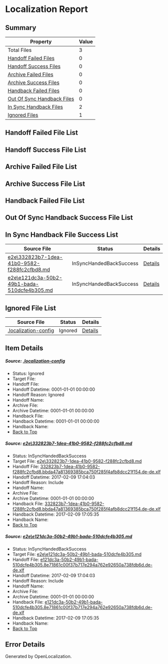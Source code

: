 # <a name='report-top'></a> Localization Report

## Summary
 Property | Value 
 -------- | ----- 
 Total Files | 3
[ Handoff Failed Files ](#handoff-failed-list)| 0
[ Handoff Success Files ](#handoff-success-list)| 0
[ Archive Failed Files ](#archive-failed-list)| 0
[ Archive Success Files ](#archive-success-list)| 0
[ Handback Failed Files ](#handback-failed-list)| 0
[ Out Of Sync Handback Files ](#outofsync-handback-success-list)| 0
[ In Sync Handback Files ](#insync-handback-success-list)| 2
[ Ignored Files ](#ignored-list)| 1

## <a name='handoff-failed-list'></a> Handoff Failed File List

## <a name='handoff-success-list'></a> Handoff Success File List

## <a name='archive-failed-list'></a> Archive Failed File List

## <a name='archive-success-list'></a> Archive Success File List

## <a name='handback-failed-list'></a> Handback Failed File List

## <a name='outofsync-handback-success-list'></a> Out Of Sync Handback Success File List

## <a name='insync-handback-success-list'></a> In Sync Handback File Success List
 Source File | Status | Details 
 ----------- | ------ | ------- 
 [e2e\332823b7-1dea-41b0-9582-f288fc2cfbd8.md](https://github.com/OpenLocalizationTestOrg/ol-test0/blob/f31196906bf2ba658ed609c7bd8087d0a2055014/e2e/332823b7-1dea-41b0-9582-f288fc2cfbd8.md) | InSyncHandedBackSuccess | [Details](#980e8581864ca956669a38ef64c9daf8ffaffd151)
 [e2e\e121dc3a-50b2-49b1-bada-510dcfe4b305.md](https://github.com/OpenLocalizationTestOrg/ol-test0/blob/f31196906bf2ba658ed609c7bd8087d0a2055014/e2e/e121dc3a-50b2-49b1-bada-510dcfe4b305.md) | InSyncHandedBackSuccess | [Details](#c379c64cfa8ebd42636554ab3be719a44d2aabfa2)

## <a name='ignored-list'></a> Ignored File List
 Source File | Status | Details 
 ----------- | ------ | ------- 
 [.localization-config](https://github.com/OpenLocalizationTestOrg/ol-test0/blob/f31196906bf2ba658ed609c7bd8087d0a2055014/.localization-config) | Ignored | [Details](#cb0632cf59c1387fc1742bfb9fa3c47f87e2e5c90)

## Item Details
##### <a name='cb0632cf59c1387fc1742bfb9fa3c47f87e2e5c90'></a> Source: [.localization-config](https://github.com/OpenLocalizationTestOrg/ol-test0/blob/f31196906bf2ba658ed609c7bd8087d0a2055014/.localization-config)
* Status: Ignored
* Target File: 
* Handoff File: 
* Handoff Datetime: 0001-01-01 00:00:00
* Handoff Reason: Ignored
* Handoff Name: 
* Archive File: 
* Archive Datetime: 0001-01-01 00:00:00
* Handback File: 
* Handback Datetime: 0001-01-01 00:00:00
* Handback Name: 
* [Back to Top](#report-top)

##### <a name='980e8581864ca956669a38ef64c9daf8ffaffd151'></a> Source: [e2e\332823b7-1dea-41b0-9582-f288fc2cfbd8.md](https://github.com/OpenLocalizationTestOrg/ol-test0/blob/f31196906bf2ba658ed609c7bd8087d0a2055014/e2e/332823b7-1dea-41b0-9582-f288fc2cfbd8.md)
* Status: InSyncHandedBackSuccess
* Target File: [e2e\332823b7-1dea-41b0-9582-f288fc2cfbd8.md](https://github.com/OpenLocalizationTestOrg/ol-test0-dede/blob/e1345fcee1827eb6d509167ce6f3701b296a3d75/e2e/332823b7-1dea-41b0-9582-f288fc2cfbd8.md)
* Handoff File: [332823b7-1dea-41b0-9582-f288fc2cfbd8.bbda47a81369385bca750f285f4afb8dcc21f154.de-de.xlf](https://github.com/OpenLocalizationTestOrg/ol-test0-handoff/blob/2bf36b3a8929b17f767d77d366e851d8731a2ffc/ol-handoff/OpenLocalizationTestOrg/ol-test0-dede/shujia/ht/332823b7-1dea-41b0-9582-f288fc2cfbd8.bbda47a81369385bca750f285f4afb8dcc21f154.de-de.xlf)
* Handoff Datetime: 2017-02-09 17:04:03
* Handoff Reason: Include
* Handoff Name: 
* Archive File: 
* Archive Datetime: 0001-01-01 00:00:00
* Handback File: [332823b7-1dea-41b0-9582-f288fc2cfbd8.bbda47a81369385bca750f285f4afb8dcc21f154.de-de.xlf](https://github.com/OpenLocalizationTestOrg/ol-test0-handback/blob/5ab1a2a5a3f8c7a62914d15788d4b589b6f0e4b1/ol-handback/OpenLocalizationTestOrg/ol-test0-dede/shujia/ht/332823b7-1dea-41b0-9582-f288fc2cfbd8.bbda47a81369385bca750f285f4afb8dcc21f154.de-de.xlf)
* Handback Datetime: 2017-02-09 17:05:35
* Handback Name: 
* [Back to Top](#report-top)

##### <a name='c379c64cfa8ebd42636554ab3be719a44d2aabfa2'></a> Source: [e2e\e121dc3a-50b2-49b1-bada-510dcfe4b305.md](https://github.com/OpenLocalizationTestOrg/ol-test0/blob/f31196906bf2ba658ed609c7bd8087d0a2055014/e2e/e121dc3a-50b2-49b1-bada-510dcfe4b305.md)
* Status: InSyncHandedBackSuccess
* Target File: [e2e\e121dc3a-50b2-49b1-bada-510dcfe4b305.md](https://github.com/OpenLocalizationTestOrg/ol-test0-dede/blob/e1345fcee1827eb6d509167ce6f3701b296a3d75/e2e/e121dc3a-50b2-49b1-bada-510dcfe4b305.md)
* Handoff File: [e121dc3a-50b2-49b1-bada-510dcfe4b305.8e71861c00f37b717e294a762e92650a738fdb6d.de-de.xlf](https://github.com/OpenLocalizationTestOrg/ol-test0-handoff/blob/2bf36b3a8929b17f767d77d366e851d8731a2ffc/ol-handoff/OpenLocalizationTestOrg/ol-test0-dede/shujia/ht/e121dc3a-50b2-49b1-bada-510dcfe4b305.8e71861c00f37b717e294a762e92650a738fdb6d.de-de.xlf)
* Handoff Datetime: 2017-02-09 17:04:03
* Handoff Reason: Include
* Handoff Name: 
* Archive File: 
* Archive Datetime: 0001-01-01 00:00:00
* Handback File: [e121dc3a-50b2-49b1-bada-510dcfe4b305.8e71861c00f37b717e294a762e92650a738fdb6d.de-de.xlf](https://github.com/OpenLocalizationTestOrg/ol-test0-handback/blob/5ab1a2a5a3f8c7a62914d15788d4b589b6f0e4b1/ol-handback/OpenLocalizationTestOrg/ol-test0-dede/shujia/ht/e121dc3a-50b2-49b1-bada-510dcfe4b305.8e71861c00f37b717e294a762e92650a738fdb6d.de-de.xlf)
* Handback Datetime: 2017-02-09 17:05:35
* Handback Name: 
* [Back to Top](#report-top)


## Error Details

Generated by OpenLocalization.
